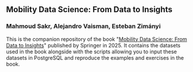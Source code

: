 ## Mobility Data Science: From Data to Insights
### Mahmoud Sakr, Alejandro Vaisman, Esteban Zimányi


This is the companion repository of the book "[Mobility Data Science: From Data to Insights](https://link.springer.com/book/10.1007/978-3-031-82636-8)" published by Springer in 2025. It contains the datasets used in the book alongside with the scripts allowing you to input these datasets in PostgreSQL and reproduce the examples and exercises in the book.

